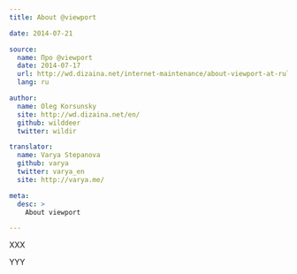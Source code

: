 ```yaml
---
title: About @viewport

date: 2014-07-21

source:
  name: Про @viewport
  date: 2014-07-17
  url: http://wd.dizaina.net/internet-maintenance/about-viewport-at-rule/
  lang: ru

author:
  name: Oleg Korsunsky
  site: http://wd.dizaina.net/en/
  github: wilddeer
  twitter: wildir

translator:
  name: Varya Stepanova
  github: varya
  twitter: varya_en
  site: http://varya.me/

meta:
  desc: >
    About viewport

---
```


XXX

<!-- cut -->

YYY
